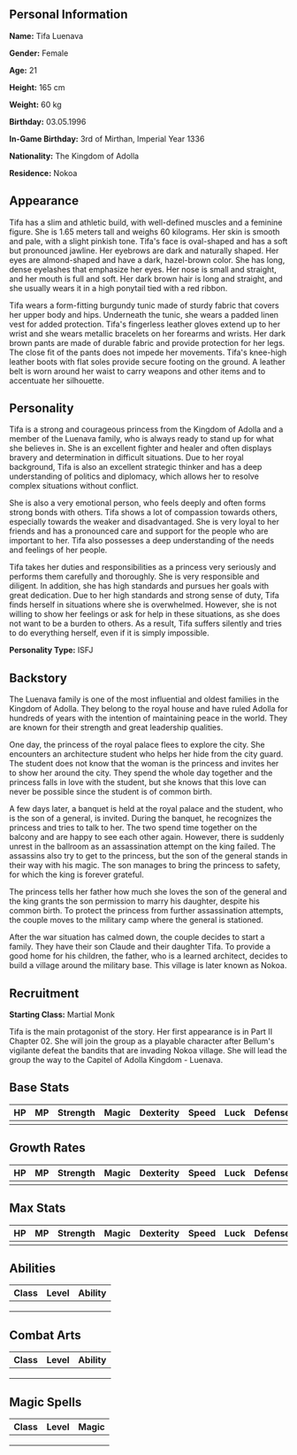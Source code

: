 ## Personal Information

**Name:** Tifa Luenava

**Gender:** Female

**Age:** 21

**Height:** 165 cm

**Weight:** 60 kg

**Birthday:** 03.05.1996

**In-Game Birthday:** 3rd of Mirthan, Imperial Year 1336

**Nationality:** The Kingdom of Adolla

**Residence:** Nokoa

## Appearance

Tifa has a slim and athletic build, with well-defined muscles and a feminine figure. She is 1.65 meters tall and weighs 60 kilograms. Her skin is smooth and pale, with a slight pinkish tone. Tifa's face is oval-shaped and has a soft but pronounced jawline. Her eyebrows are dark and naturally shaped. Her eyes are almond-shaped and have a dark, hazel-brown color. She has long, dense eyelashes that emphasize her eyes. Her nose is small and straight, and her mouth is full and soft. Her dark brown hair is long and straight, and she usually wears it in a high ponytail tied with a red ribbon.

Tifa wears a form-fitting burgundy tunic made of sturdy fabric that covers her upper body and hips. Underneath the tunic, she wears a padded linen vest for added protection. Tifa's fingerless leather gloves extend up to her wrist and she wears metallic bracelets on her forearms and wrists. Her dark brown pants are made of durable fabric and provide protection for her legs. The close fit of the pants does not impede her movements. Tifa's knee-high leather boots with flat soles provide secure footing on the ground. A leather belt is worn around her waist to carry weapons and other items and to accentuate her silhouette.

## Personality

Tifa is a strong and courageous princess from the Kingdom of Adolla and a member of the Luenava family, who is always ready to stand up for what she believes in. She is an excellent fighter and healer and often displays bravery and determination in difficult situations. Due to her royal background, Tifa is also an excellent strategic thinker and has a deep understanding of politics and diplomacy, which allows her to resolve complex situations without conflict.

She is also a very emotional person, who feels deeply and often forms strong bonds with others. Tifa shows a lot of compassion towards others, especially towards the weaker and disadvantaged. She is very loyal to her friends and has a pronounced care and support for the people who are important to her. Tifa also possesses a deep understanding of the needs and feelings of her people.

Tifa takes her duties and responsibilities as a princess very seriously and performs them carefully and thoroughly. She is very responsible and diligent. In addition, she has high standards and pursues her goals with great dedication. Due to her high standards and strong sense of duty, Tifa finds herself in situations where she is overwhelmed. However, she is not willing to show her feelings or ask for help in these situations, as she does not want to be a burden to others. As a result, Tifa suffers silently and tries to do everything herself, even if it is simply impossible.

**Personality Type:** ISFJ

## Backstory

The Luenava family is one of the most influential and oldest families in the Kingdom of Adolla. They belong to the royal house and have ruled Adolla for hundreds of years with the intention of maintaining peace in the world. They are known for their strength and great leadership qualities.

One day, the princess of the royal palace flees to explore the city. She encounters an architecture student who helps her hide from the city guard. The student does not know that the woman is the princess and invites her to show her around the city. They spend the whole day together and the princess falls in love with the student, but she knows that this love can never be possible since the student is of common birth.

A few days later, a banquet is held at the royal palace and the student, who is the son of a general, is invited. During the banquet, he recognizes the princess and tries to talk to her. The two spend time together on the balcony and are happy to see each other again. However, there is suddenly unrest in the ballroom as an assassination attempt on the king failed. The assassins also try to get to the princess, but the son of the general stands in their way with his magic. The son manages to bring the princess to safety, for which the king is forever grateful.

The princess tells her father how much she loves the son of the general and the king grants the son permission to marry his daughter, despite his common birth. To protect the princess from further assassination attempts, the couple moves to the military camp where the general is stationed.

After the war situation has calmed down, the couple decides to start a family. They have their son Claude and their daughter Tifa. To provide a good home for his children, the father, who is a learned architect, decides to build a village around the military base. This village is later known as Nokoa.

## Recruitment

**Starting Class:** Martial Monk

Tifa is the main protagonist of the story. Her first appearance is in Part II Chapter 02. She will join the group as a playable character after Bellum's vigilante defeat the bandits that are invading Nokoa village. She will lead the group the way to the Capitel of Adolla Kingdom - Luenava.

## Base Stats

| HP   | MP   | Strength | Magic | Dexterity | Speed | Luck | Defense | Resistance |
| ---- | ---- | -------- | ----- | --------- | ----- | ---- | ------- | ---------- |
|      |      |          |       |           |       |      |         |            |

## Growth Rates

| HP   | MP   | Strength | Magic | Dexterity | Speed | Luck | Defense | Resistance |
| ---- | ---- | -------- | ----- | --------- | ----- | ---- | ------- | ---------- |
|      |      |          |       |           |       |      |         |            |

## Max Stats

| HP   | MP   | Strength | Magic | Dexterity | Speed | Luck | Defense | Resistance |
| ---- | ---- | -------- | ----- | --------- | ----- | ---- | ------- | ---------- |
|      |      |          |       |           |       |      |         |            |

## Abilities

| Class | Level | Ability |
| ----- | ----- | ------- |
|       |       |         |
|       |       |         |
|       |       |         |

## Combat Arts

| Class | Level | Ability |
| ----- | ----- | ------- |
|       |       |         |
|       |       |         |
|       |       |         |

## Magic Spells

| Class | Level | Magic |
| ----- | ----- | ----- |
|       |       |       |
|       |       |       |
|       |       |       |